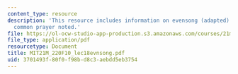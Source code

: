 ```yaml
---
content_type: resource
description: 'This resource includes information on evensong (adapted): the book of
  common prayer noted.'
file: https://ol-ocw-studio-app-production.s3.amazonaws.com/courses/21m-220-early-music-fall-2010/3701493f80f0f98bd8c3aebdd5eb3754_MIT21M_220F10_lec18evnsong.pdf
file_type: application/pdf
resourcetype: Document
title: MIT21M_220F10_lec18evnsong.pdf
uid: 3701493f-80f0-f98b-d8c3-aebdd5eb3754
---
```

